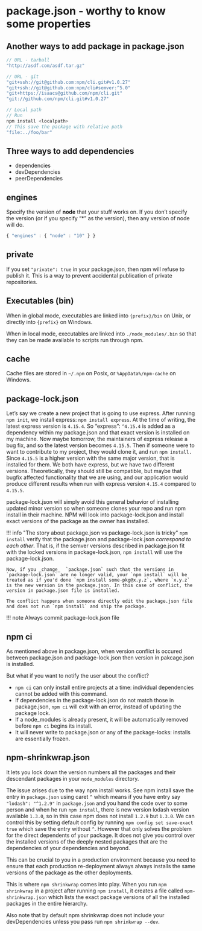 # package.json - worthy to know some properties

## Another ways to add package in package.json

```js
// URL - tarball
"http://asdf.com/asdf.tar.gz"

// URL - git
"git+ssh://git@github.com:npm/cli.git#v1.0.27"
"git+ssh://git@github.com:npm/cli#semver:^5.0"
"git+https://isaacs@github.com/npm/cli.git"
"git://github.com/npm/cli.git#v1.0.27"

// Local path
// Run
npm install <localpath>
// This save the package with relative path
"file:../foo/bar"
```

## Three ways to add dependencies

- dependencies
- devDependencies
- peerDependencies

## engines

Specify the version of **node** that your stuff works on. If you don’t specify the version (or if you specify “*” as the version), then any version of node will do.

```js
{ "engines" : { "node" : "10" } }
```

## private

If you set `"private": true` in your package.json, then npm will refuse to publish it. This is a way to prevent accidental publication of private repositories.

## Executables (bin)

When in global mode, executables are linked into  `{prefix}/bin`  on Unix, or directly into  `{prefix}`  on Windows.

When in local mode, executables are linked into  `./node_modules/.bin`  so that they can be made available to scripts run through npm.

## cache

Cache files are stored in `~/.npm` on Posix, or `%AppData%/npm-cache` on Windows.

## package-lock.json

Let’s say we create a new project that is going to use express. After running `npm init`, we install express: `npm install express`. At the time of writing, the latest express version is `4.15.4`. So “express”: `^4.15.4` is added as a dependency within my package.json and that exact version is installed on my machine. Now maybe tomorrow, the maintainers of express release a bug fix, and so the latest version becomes `4.15.5`. Then if someone were to want to contribute to my project, they would clone it, and run `npm install.` Since `4.15.5` is a higher version with the same major version, that is installed for them. We both have express, but we have two different versions. Theoretically, they should still be compatible, but maybe that bugfix affected functionality that we are using, and our application would produce different results when run with express version `4.15.4` compared to `4.15.5`.

package-lock.json will simply avoid this general behavior of installing updated minor version so when someone clones your repo and run npm install in their machine. NPM will look into package-lock.json and install exact versions of the package as the owner has installed.

!!! info "The story about package.json vs package-lock.json is tricky"
    `npm install` verify that the package.json and package-lock.json _correspond to each other_. That is, if the semver versions described in package.json fit with the locked versions in package-lock.json, `npm install` will use the package-lock.json.

    Now, if you _change_  `package.json` such that the versions in `package-lock.json` are no longer valid, your `npm install` will be treated as if you'd done `npm install some-pkg@x.y.z`, where `x.y.z` is the new version in the package.json. In this case of conflict, the version in package.json file is installed.

    The conflict happens when someone directly edit the package.json file and does not run `npm install` and ship the package.

!!! note
    Always commit package-lock.json file

## npm ci

As mentioned above in package.json, when version conflict is occured between package.json and package-lock.json then version in pakcage.json is installed.

But what if you want to notify the user about the conflict?

- `npm ci` can only install entire projects at a time: individual dependencies cannot be added with this command.
- If dependencies in the package-lock.json do not match those in package.json, `npm ci` will exit with an error, instead of updating the package lock.
- If a node_modules is already present, it will be automatically removed before `npm ci` begins its install.
- It will never write to package.json or any of the package-locks: installs are essentially frozen.

## npm-shrinkwrap.json

It lets you lock down the version numbers all the packages and their descendant packages in your `node_modules` directory.

The issue arises due to the way npm install works. See npm install save the entry in `package.json` using caret `^` which means if you have entry say `"lodash": "^1.2.9"` in `package.json` and you hand the code over to some person and when he run `npm install`, there is new version lodash version available `1.3.0`, so in this case npm does not install `1.2.9` but `1.3.0`. We can control this by setting default config by running `npm config set save-exact true` which save the entry without `^`. However that only solves the problem for the direct dependents of your package. It does not give you control over the installed versions of the deeply nested packages that are the dependencies of your dependencies and beyond.

This can be crucial to you in a production environment because you need to ensure that each production re-deployment always always installs the same versions of the package as the other deployments.

This is where `npm shrinkwrap` comes into play. When you run `npm shrinkwrap` in a project after running `npm install`, it creates a file called `npm-shrinkwrap.json` which lists the exact package versions of all the installed packages in the entire hierarchy.

Also note that by default npm shrinkwrap does not include your devDependencies unless you pass run `npm shrinkwrap --dev`.
